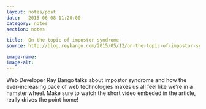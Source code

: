 ```yaml
---
layout: notes/post
date:   2015-06-08 11:20:00
category: notes
section: notes

title:  On the topic of impostor syndrome
source: http://blog.reybango.com/2015/05/12/on-the-topic-of-impostor-syndrome/

image-name:
image-alt:
---
```


Web Developer Ray Bango talks about impostor syndrome and how the ever-increasing pace of web technologies makes us all feel like we're in a hamster wheel. Make sure to watch the short video embeded in the article, really drives the point home!